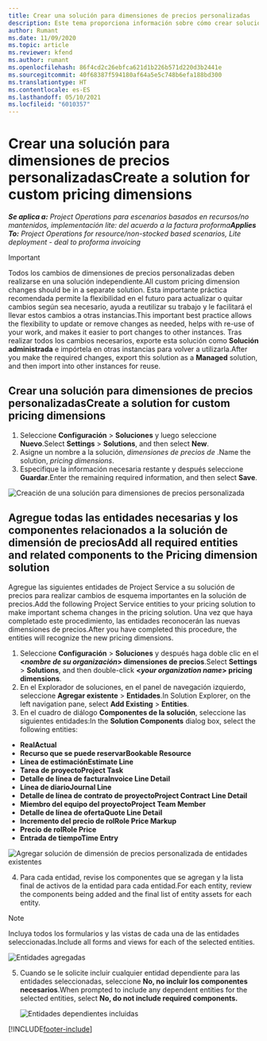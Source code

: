 ```yaml
---
title: Crear una solución para dimensiones de precios personalizadas
description: Este tema proporciona información sobre cómo crear soluciones para dimensiones de precios personalizadas.
author: Rumant
ms.date: 11/09/2020
ms.topic: article
ms.reviewer: kfend
ms.author: rumant
ms.openlocfilehash: 86f4cd2c26ebfca621d1b226b571d220d3b2441e
ms.sourcegitcommit: 40f68387f594180af64a5e5c748b6efa188bd300
ms.translationtype: HT
ms.contentlocale: es-ES
ms.lasthandoff: 05/10/2021
ms.locfileid: "6010357"
---
```

# <a name="create-a-solution-for-custom-pricing-dimensions"></a><span data-ttu-id="39041-103">Crear una solución para dimensiones de precios personalizadas</span><span class="sxs-lookup"><span data-stu-id="39041-103">Create a solution for custom pricing dimensions</span></span>

 <span data-ttu-id="39041-104">_**Se aplica a:** Project Operations para escenarios basados en recursos/no mantenidos, implementación lite: del acuerdo a la factura proforma_</span><span class="sxs-lookup"><span data-stu-id="39041-104">_**Applies To:** Project Operations for resource/non-stocked based scenarios, Lite deployment - deal to proforma invoicing_</span></span> 

>[!IMPORTANT]
><span data-ttu-id="39041-105">Todos los cambios de dimensiones de precios personalizadas deben realizarse en una solución independiente.</span><span class="sxs-lookup"><span data-stu-id="39041-105">All custom pricing dimension changes should be in a separate solution.</span></span> <span data-ttu-id="39041-106">Esta importante práctica recomendada permite la flexibilidad en el futuro para actualizar o quitar cambios según sea necesario, ayuda a reutilizar su trabajo y le facilitará el llevar estos cambios a otras instancias.</span><span class="sxs-lookup"><span data-stu-id="39041-106">This important best practice allows the flexibility to update or remove changes as needed, helps with re-use of your work, and makes it easier to port changes to other instances.</span></span> <span data-ttu-id="39041-107">Tras realizar todos los cambios necesarios, exporte esta solución como **Solución administrada** e impórtela en otras instancias para volver a utilizarla.</span><span class="sxs-lookup"><span data-stu-id="39041-107">After you make the required changes, export this solution as a **Managed** solution, and then import into other instances for reuse.</span></span>

## <a name="create-a-solution-for-custom-pricing-dimensions"></a><span data-ttu-id="39041-108">Crear una solución para dimensiones de precios personalizadas</span><span class="sxs-lookup"><span data-stu-id="39041-108">Create a solution for custom pricing dimensions</span></span>

1.  <span data-ttu-id="39041-109">Seleccione **Configuración** > **Soluciones** y luego seleccione **Nuevo**.</span><span class="sxs-lookup"><span data-stu-id="39041-109">Select **Settings** > **Solutions**, and then select **New**.</span></span>
2.  <span data-ttu-id="39041-110">Asigne un nombre a la solución, *dimensiones de precios de <your organization name>*.</span><span class="sxs-lookup"><span data-stu-id="39041-110">Name the solution, *<your organization name> pricing dimensions*.</span></span>
3. <span data-ttu-id="39041-111">Especifique la información necesaria restante y después seleccione **Guardar**.</span><span class="sxs-lookup"><span data-stu-id="39041-111">Enter the remaining required information, and then select **Save**.</span></span>

  ![Creación de una solución para dimensiones de precios personalizada](./media/Creation-of-custom-pricing-dimension-solution.png)
 
## <a name="add-all-required-entities-and-related-components-to-the-pricing-dimension-solution"></a><span data-ttu-id="39041-113">Agregue todas las entidades necesarias y los componentes relacionados a la solución de dimensión de precios</span><span class="sxs-lookup"><span data-stu-id="39041-113">Add all required entities and related components to the Pricing dimension solution</span></span>

<span data-ttu-id="39041-114">Agregue las siguientes entidades de Project Service a su solución de precios para realizar cambios de esquema importantes en la solución de precios.</span><span class="sxs-lookup"><span data-stu-id="39041-114">Add the following Project Service entities to your pricing solution to make important schema changes in the pricing solution.</span></span> <span data-ttu-id="39041-115">Una vez que haya completado este procedimiento, las entidades reconocerán las nuevas dimensiones de precios.</span><span class="sxs-lookup"><span data-stu-id="39041-115">After you have completed this procedure, the entities will recognize the new pricing dimensions.</span></span>

1.  <span data-ttu-id="39041-116">Seleccione **Configuración** > **Soluciones** y después haga doble clic en el **<*nombre de su organización*> dimensiones de precios**.</span><span class="sxs-lookup"><span data-stu-id="39041-116">Select **Settings** > **Solutions**, and then double-click **<*your organization name*> pricing dimensions**.</span></span>
2.  <span data-ttu-id="39041-117">En el Explorador de soluciones, en el panel de navegación izquierdo, seleccione **Agregar existente** > **Entidades**.</span><span class="sxs-lookup"><span data-stu-id="39041-117">In Solution Explorer, on the left navigation pane, select **Add Existing** > **Entities**.</span></span>
3.  <span data-ttu-id="39041-118">En el cuadro de diálogo **Componentes de la solución**, seleccione las siguientes entidades:</span><span class="sxs-lookup"><span data-stu-id="39041-118">In the **Solution Components** dialog box, select the following entities:</span></span>
 
   - <span data-ttu-id="39041-119">**Real**</span><span class="sxs-lookup"><span data-stu-id="39041-119">**Actual**</span></span>
   - <span data-ttu-id="39041-120">**Recurso que se puede reservar**</span><span class="sxs-lookup"><span data-stu-id="39041-120">**Bookable Resource**</span></span>
   - <span data-ttu-id="39041-121">**Línea de estimación**</span><span class="sxs-lookup"><span data-stu-id="39041-121">**Estimate Line**</span></span>
   - <span data-ttu-id="39041-122">**Tarea de proyecto**</span><span class="sxs-lookup"><span data-stu-id="39041-122">**Project Task**</span></span>
   - <span data-ttu-id="39041-123">**Detalle de línea de factura**</span><span class="sxs-lookup"><span data-stu-id="39041-123">**Invoice Line Detail**</span></span>
   - <span data-ttu-id="39041-124">**Línea de diario**</span><span class="sxs-lookup"><span data-stu-id="39041-124">**Journal Line**</span></span>
   - <span data-ttu-id="39041-125">**Detalle de línea de contrato de proyecto**</span><span class="sxs-lookup"><span data-stu-id="39041-125">**Project Contract Line Detail**</span></span>
   - <span data-ttu-id="39041-126">**Miembro del equipo del proyecto**</span><span class="sxs-lookup"><span data-stu-id="39041-126">**Project Team Member**</span></span>
   - <span data-ttu-id="39041-127">**Detalle de línea de oferta**</span><span class="sxs-lookup"><span data-stu-id="39041-127">**Quote Line Detail**</span></span>
   - <span data-ttu-id="39041-128">**Incremento del precio de rol**</span><span class="sxs-lookup"><span data-stu-id="39041-128">**Role Price Markup**</span></span>
   - <span data-ttu-id="39041-129">**Precio de rol**</span><span class="sxs-lookup"><span data-stu-id="39041-129">**Role Price**</span></span>
   - <span data-ttu-id="39041-130">**Entrada de tiempo**</span><span class="sxs-lookup"><span data-stu-id="39041-130">**Time Entry**</span></span>
 
   ![Agregar solución de dimensión de precios personalizada de entidades existentes](./media/Existing-entities-to-PD-solution.png)
 
 4. <span data-ttu-id="39041-132">Para cada entidad, revise los componentes que se agregan y la lista final de activos de la entidad para cada entidad.</span><span class="sxs-lookup"><span data-stu-id="39041-132">For each entity, review the components being added and the final list of entity assets for each entity.</span></span> 

   >[!NOTE]
   > <span data-ttu-id="39041-133">Incluya todos los formularios y las vistas de cada una de las entidades seleccionadas.</span><span class="sxs-lookup"><span data-stu-id="39041-133">Include all forms and views for each of the selected entities.</span></span>

  ![Entidades agregadas](./media/solution-component-selection.png)


5.  <span data-ttu-id="39041-135">Cuando se le solicite incluir cualquier entidad dependiente para las entidades seleccionadas, seleccione **No, no incluir los componentes necesarios**.</span><span class="sxs-lookup"><span data-stu-id="39041-135">When prompted to include any dependent entities for the selected entities, select **No, do not include required components.**</span></span>

    ![Entidades dependientes incluidas](./media/Do-not-include-required.png)


[!INCLUDE[footer-include](../includes/footer-banner.md)]